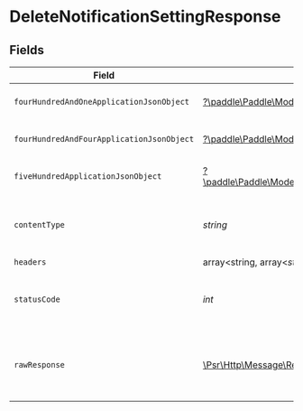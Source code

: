 # DeleteNotificationSettingResponse


## Fields

| Field                                                                                                                                                                                 | Type                                                                                                                                                                                  | Required                                                                                                                                                                              | Description                                                                                                                                                                           |
| ------------------------------------------------------------------------------------------------------------------------------------------------------------------------------------- | ------------------------------------------------------------------------------------------------------------------------------------------------------------------------------------- | ------------------------------------------------------------------------------------------------------------------------------------------------------------------------------------- | ------------------------------------------------------------------------------------------------------------------------------------------------------------------------------------- |
| `fourHundredAndOneApplicationJsonObject`                                                                                                                                              | [?\paddle\Paddle\Models\Operations\DeleteNotificationSettingResponseBody](../../models/operations/DeleteNotificationSettingResponseBody.md)                                           | :heavy_minus_sign:                                                                                                                                                                    | General error response                                                                                                                                                                |
| `fourHundredAndFourApplicationJsonObject`                                                                                                                                             | [?\paddle\Paddle\Models\Operations\DeleteNotificationSettingNotificationsResponseBody](../../models/operations/DeleteNotificationSettingNotificationsResponseBody.md)                 | :heavy_minus_sign:                                                                                                                                                                    | General error response                                                                                                                                                                |
| `fiveHundredApplicationJsonObject`                                                                                                                                                    | [?\paddle\Paddle\Models\Operations\DeleteNotificationSettingNotificationsResponseResponseBody](../../models/operations/DeleteNotificationSettingNotificationsResponseResponseBody.md) | :heavy_minus_sign:                                                                                                                                                                    | General error response                                                                                                                                                                |
| `contentType`                                                                                                                                                                         | *string*                                                                                                                                                                              | :heavy_check_mark:                                                                                                                                                                    | HTTP response content type for this operation                                                                                                                                         |
| `headers`                                                                                                                                                                             | array<string, array<*string*>>                                                                                                                                                        | :heavy_minus_sign:                                                                                                                                                                    | N/A                                                                                                                                                                                   |
| `statusCode`                                                                                                                                                                          | *int*                                                                                                                                                                                 | :heavy_check_mark:                                                                                                                                                                    | HTTP response status code for this operation                                                                                                                                          |
| `rawResponse`                                                                                                                                                                         | [\Psr\Http\Message\ResponseInterface](https://www.php-fig.org/psr/psr-7/#33-psrhttpmessageresponseinterface)                                                                          | :heavy_minus_sign:                                                                                                                                                                    | Raw HTTP response; suitable for custom response parsing                                                                                                                               |